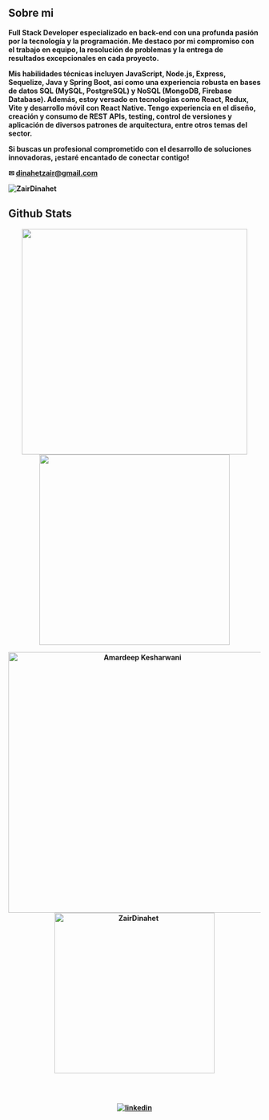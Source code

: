 ## <b>Sobre mi<b> 


Full Stack Developer especializado en back-end con una profunda pasión por la tecnología y la programación. Me destaco por mi compromiso con el trabajo en equipo, la resolución de problemas y la entrega de resultados excepcionales en cada proyecto.

Mis habilidades técnicas incluyen JavaScript, Node.js, Express, Sequelize, Java y Spring Boot, así como una experiencia robusta en bases de datos SQL (MySQL, PostgreSQL) y NoSQL (MongoDB, Firebase Database). Además, estoy versado en tecnologías como React, Redux, Vite y desarrollo móvil con React Native. Tengo experiencia en el diseño, creación y consumo de REST APIs, testing, control de versiones y aplicación de diversos patrones de arquitectura, entre otros temas del sector. 

Si buscas un profesional comprometido con el desarrollo de soluciones innovadoras, ¡estaré encantado de conectar contigo!

✉ dinahetzair@gmail.com

<p align="left"> <img src="https://komarev.com/ghpvc/?username=ZairDinahet&label=Profile%20views&color=25253e&style=flat" alt="ZairDinahet" /> </p>

## <b>Github Stats</b>


<p align="center">
<a href="https://github.com/ZairDinahet/">
  <img align="center" src="https://github-readme-stats.vercel.app/api?username=ZairDinahet&include_all_commits=true&count_private=true&show_icons=true&line_height=20&&theme=dark&hide_border=true&icon_color=2234AE" width="450"/>
</a>
 
<a href="https://github.com/ZairDinahet">
  <img align="center" src="https://github-readme-streak-stats.herokuapp.com/?user=ZairDinahet&theme=dark&hide_border=true" width="380"/>
</a>
</p>


<p align="center">
    <a href="https://github.com/ZairDinahet"><img src="https://github-profile-summary-cards.vercel.app/api/cards/profile-details?username=ZairDinahet&theme=dark&hide_border=true"  width="520" alt="Amardeep Kesharwani"/></a>
<a href="https://github.com/ZairDinahet"><img src="https://github-readme-stats.vercel.app/api/top-langs?username=ZairDinahet&show_icons=true&locale=en&layout=compact&theme=dark&hide_border=true" width="320"  alt="ZairDinahet"/></a>
</p>

<br/>

## 
<div align="center">

<a href="https://linkedin.com/in/zair-dinahet-993507224/" target="_blank">
<img src=https://img.shields.io/badge/linkedin-%231E77B5.svg?&style=for-the-badge&logo=linkedin&logoColor=white alt=linkedin style="margin-bottom: 5px;" />
</a>  
</div>  



